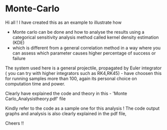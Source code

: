 # Monte-Carlo

Hi all ! 
I have created this as an example to illustrate how 
- Monte carlo can be done and how to analyse the results using a categorical sensitivity analysis method called kernel density estimation (KDE)
- which is different from a general correlation method in a way where you can assess which parameter causes higher percentage of success or failure

The system used here is a general projectile, propagated by Euler integrator ( you can try with higher integrators such as RK4,RK45) - have choosen this for running samples more than 100, again its personal choice on computation time and power.

Clearly have explained the code and theory in this - 'Monte Carlo_Analysistheory.pdf' file 

Kindly refer to the code as a sample one for this analysis !
The code output graphs and analysis is also clearly explained in the pdf file,

Cheers !!


